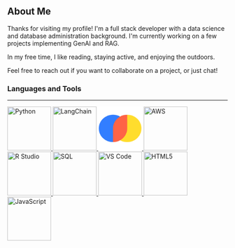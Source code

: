## About Me

Thanks for visiting my profile! I'm a full stack developer with a data science and database administration background. I'm currently working on a few projects implementing GenAI and RAG.

In my free time, I like reading, staying active, and enjoying the outdoors.

Feel free to reach out if you want to collaborate on a project, or just chat!

### Languages and Tools
---
<!-- Python -->
<a href="https://github.com/arunwidjaja" target="_blank">
    <img src="https://cdn.jsdelivr.net/gh/devicons/devicon@latest/icons/python/python-original-wordmark.svg" 
         width="100" 
         height="100" 
         title="Python" />
</a>

<!-- LangChain -->
<a href="https://github.com/arunwidjaja" target="_blank">
    <img src="https://raw.githubusercontent.com/langchain-ai/.github/main/profile/logo-light.svg#gh-dark-mode-only" 
         width="100" 
         height="100" 
         title="LangChain" />
</a>

<!-- ChromaDB -->
<a href="https://github.com/arunwidjaja" target="_blank">
    <img src="https://raw.githubusercontent.com/arunwidjaja/arunwidjaja/0fbe343267a34d1070e3561b5ca6df8fe48a88fd/images/ChromaDB_transparent.svg" 
         width="100" 
         height="100" 
         title="ChromaDB" />
</a>

<!-- AWS -->
<a href="https://github.com/arunwidjaja" target="_blank">
    <img src="https://cdn.jsdelivr.net/gh/devicons/devicon@latest/icons/amazonwebservices/amazonwebservices-plain-wordmark.svg" 
         width="100" 
         height="100" 
         title="AWS" />
</a>

<!-- R Studio -->
<a href="https://github.com/arunwidjaja" target="_blank">
    <img src="https://cdn.jsdelivr.net/gh/devicons/devicon@latest/icons/rstudio/rstudio-original.svg" 
         width="100" 
         height="100" 
         title="R Studio" />
</a>

<!-- SQL -->
<a href="https://github.com/arunwidjaja" target="_blank">
    <img src="https://cdn.jsdelivr.net/gh/devicons/devicon@latest/icons/azuresqldatabase/azuresqldatabase-original.svg" 
         width="100" 
         height="100" 
         title="SQL" />
</a>

<!-- VS Code -->
<a href="https://github.com/arunwidjaja" target="_blank">
    <img src="https://cdn.jsdelivr.net/gh/devicons/devicon@latest/icons/vscode/vscode-original-wordmark.svg" 
         width="100" 
         height="100" 
         title="VS Code" />
</a>

<!-- HTML5 -->
<a href="https://github.com/arunwidjaja" target="_blank">
    <img src="https://cdn.jsdelivr.net/gh/devicons/devicon@latest/icons/html5/html5-plain-wordmark.svg" 
         width="100" 
         height="100" 
         title="HTML5" />
</a>

<!-- JavaScript -->
<a href="https://github.com/arunwidjaja" target="_blank">
    <img src="https://cdn.jsdelivr.net/gh/devicons/devicon@latest/icons/javascript/javascript-original.svg" 
         width="100" 
         height="100" 
         title="JavaScript" />
</a>






















<!--
**arunwidjaja/arunwidjaja** is a ✨ _special_ ✨ repository because its `README.md` (this file) appears on your GitHub profile.

Here are some ideas to get you started:

- 🔭 I’m currently working on ...
- 🌱 I’m currently learning ...
- 👯 I’m looking to collaborate on ...
- 🤔 I’m looking for help with ...
- 😄 Pronouns: ...
- ⚡ Fun fact: ...
- 💬 Ask me about ...
- 📫 How to reach me: ...


Badge Template:
<a href="https://github.com/arunwidjaja" target="_blank">
    <img src="https://raw.githubusercontent.com/arunwidjaja/arunwidjaja/0fbe343267a34d1070e3561b5ca6df8fe48a88fd/images/ChromaDB_transparent.svg" width=100 height=100/>
</a>

<img src="https://user-images.githubusercontent.com/891664/227103090-6624bf7d-9524-4e05-9d2c-c28d5d451481.png" alt="Chroma logo">

-->

